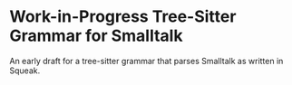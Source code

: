 # Work-in-Progress Tree-Sitter Grammar for Smalltalk

An early draft for a tree-sitter grammar that parses Smalltalk as written in Squeak.
